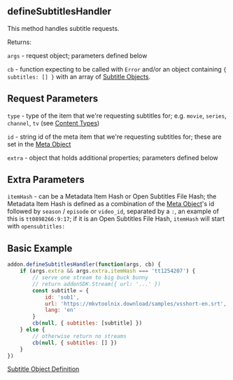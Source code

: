 ## defineSubtitlesHandler

This method handles subtitle requests.


Returns:

`args` - request object; parameters defined below

`cb` - function expecting to be called with `Error` and/or an object containing `{ subtitles: [] }` with an array of [Subtitle Objects](../responses/subtitles.md).


## Request Parameters

``type`` - type of the item that we're requesting subtitles for; e.g. `movie`, `series`, `channel`, `tv` (see [Content Types](../responses/content.types.md))

``id`` - string id of the meta item that we're requesting subtitles for; these are set in the [Meta Object](../responses/meta.md)

``extra`` - object that holds additional properties; parameters defined below


## Extra Parameters

``itemHash`` - can be a Metadata Item Hash or Open Subtitles File Hash; the Metadata Item Hash is defined as a combination of the [Meta Object](../responses/meta.md)'s id followed by `season` / `episode` or `video_id`, separated by a `:`, an example of this is `tt0898266:9:17`; if it is an Open Subtitles File Hash, `itemHash` will start with `opensubtitles:`


## Basic Example

```javascript
addon.defineSubtitlesHandler(function(args, cb) {
	if (args.extra && args.extra.itemHash === 'tt1254207') {
		// serve one stream to big buck bunny
		// return addonSDK.Stream({ url: '...' })
		const subtitle = {
			id: 'sub1',
			url: 'https://mkvtoolnix.download/samples/vsshort-en.srt',
			lang: 'en'
		}
		cb(null, { subtitles: [subtitle] })
	} else {
		// otherwise return no streams
		cb(null, { subtitles: [] })
	}
})
```

[Subtitle Object Definition](../api/responses/subtitles.md)
